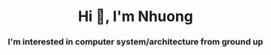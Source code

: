 <h1 align="center">Hi 👋, I'm Nhuong</h1>
<h3 align="center">I'm interested in computer system/architecture from ground up</h3>

